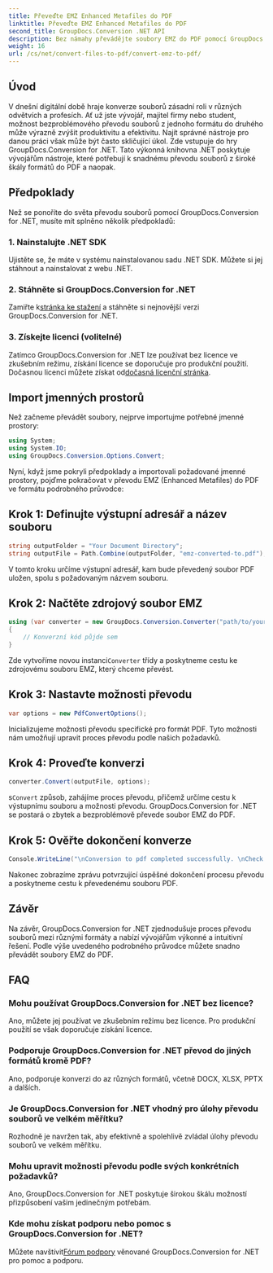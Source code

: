 ```yaml
---
title: Převeďte EMZ Enhanced Metafiles do PDF
linktitle: Převeďte EMZ Enhanced Metafiles do PDF
second_title: GroupDocs.Conversion .NET API
description: Bez námahy převádějte soubory EMZ do PDF pomocí GroupDocs.Conversion for .NET. Zjednodušte si úlohy převodu souborů.
weight: 16
url: /cs/net/convert-files-to-pdf/convert-emz-to-pdf/
---
```

## Úvod
V dnešní digitální době hraje konverze souborů zásadní roli v různých odvětvích a profesích. Ať už jste vývojář, majitel firmy nebo student, možnost bezproblémového převodu souborů z jednoho formátu do druhého může výrazně zvýšit produktivitu a efektivitu. Najít správné nástroje pro danou práci však může být často skličující úkol. Zde vstupuje do hry GroupDocs.Conversion for .NET. Tato výkonná knihovna .NET poskytuje vývojářům nástroje, které potřebují k snadnému převodu souborů z široké škály formátů do PDF a naopak.
## Předpoklady
Než se ponoříte do světa převodu souborů pomocí GroupDocs.Conversion for .NET, musíte mít splněno několik předpokladů:
### 1. Nainstalujte .NET SDK
Ujistěte se, že máte v systému nainstalovanou sadu .NET SDK. Můžete si jej stáhnout a nainstalovat z webu .NET.
### 2. Stáhněte si GroupDocs.Conversion for .NET
 Zamiřte k[stránka ke stažení](https://releases.groupdocs.com/conversion/net/) a stáhněte si nejnovější verzi GroupDocs.Conversion for .NET.
### 3. Získejte licenci (volitelné)
 Zatímco GroupDocs.Conversion for .NET lze používat bez licence ve zkušebním režimu, získání licence se doporučuje pro produkční použití. Dočasnou licenci můžete získat od[dočasná licenční stránka](https://purchase.groupdocs.com/temporary-license/).

## Import jmenných prostorů
Než začneme převádět soubory, nejprve importujme potřebné jmenné prostory:
```csharp
using System;
using System.IO;
using GroupDocs.Conversion.Options.Convert;
```
Nyní, když jsme pokryli předpoklady a importovali požadované jmenné prostory, pojďme pokračovat v převodu EMZ (Enhanced Metafiles) do PDF ve formátu podrobného průvodce:
## Krok 1: Definujte výstupní adresář a název souboru
```csharp
string outputFolder = "Your Document Directory";
string outputFile = Path.Combine(outputFolder, "emz-converted-to.pdf");
```
V tomto kroku určíme výstupní adresář, kam bude převedený soubor PDF uložen, spolu s požadovaným názvem souboru.
## Krok 2: Načtěte zdrojový soubor EMZ
```csharp
using (var converter = new GroupDocs.Conversion.Converter("path/to/your/emz/file.emz"))
{
    // Konverzní kód půjde sem
}
```
 Zde vytvoříme novou instanci`Converter` třídy a poskytneme cestu ke zdrojovému souboru EMZ, který chceme převést.
## Krok 3: Nastavte možnosti převodu
```csharp
var options = new PdfConvertOptions();
```
Inicializujeme možnosti převodu specifické pro formát PDF. Tyto možnosti nám umožňují upravit proces převodu podle našich požadavků.
## Krok 4: Proveďte konverzi
```csharp
converter.Convert(outputFile, options);
```
 s`Convert` způsob, zahájíme proces převodu, přičemž určíme cestu k výstupnímu souboru a možnosti převodu. GroupDocs.Conversion for .NET se postará o zbytek a bezproblémově převede soubor EMZ do PDF.
## Krok 5: Ověřte dokončení konverze
```csharp
Console.WriteLine("\nConversion to pdf completed successfully. \nCheck output in {0}", outputFolder);
```
Nakonec zobrazíme zprávu potvrzující úspěšné dokončení procesu převodu a poskytneme cestu k převedenému souboru PDF.

## Závěr
Na závěr, GroupDocs.Conversion for .NET zjednodušuje proces převodu souborů mezi různými formáty a nabízí vývojářům výkonné a intuitivní řešení. Podle výše uvedeného podrobného průvodce můžete snadno převádět soubory EMZ do PDF.
## FAQ
### Mohu používat GroupDocs.Conversion for .NET bez licence?
Ano, můžete jej používat ve zkušebním režimu bez licence. Pro produkční použití se však doporučuje získání licence.
### Podporuje GroupDocs.Conversion for .NET převod do jiných formátů kromě PDF?
Ano, podporuje konverzi do az různých formátů, včetně DOCX, XLSX, PPTX a dalších.
### Je GroupDocs.Conversion for .NET vhodný pro úlohy převodu souborů ve velkém měřítku?
Rozhodně je navržen tak, aby efektivně a spolehlivě zvládal úlohy převodu souborů ve velkém měřítku.
### Mohu upravit možnosti převodu podle svých konkrétních požadavků?
Ano, GroupDocs.Conversion for .NET poskytuje širokou škálu možností přizpůsobení vašim jedinečným potřebám.
### Kde mohu získat podporu nebo pomoc s GroupDocs.Conversion for .NET?
 Můžete navštívit[Fórum podpory](https://forum.groupdocs.com/c/conversion/11) věnované GroupDocs.Conversion for .NET pro pomoc a podporu.